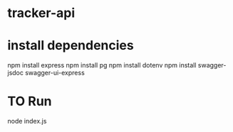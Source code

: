 # tracker-api


# install dependencies
npm install express
npm install pg
npm install dotenv
npm install swagger-jsdoc swagger-ui-express

# TO Run
node index.js
